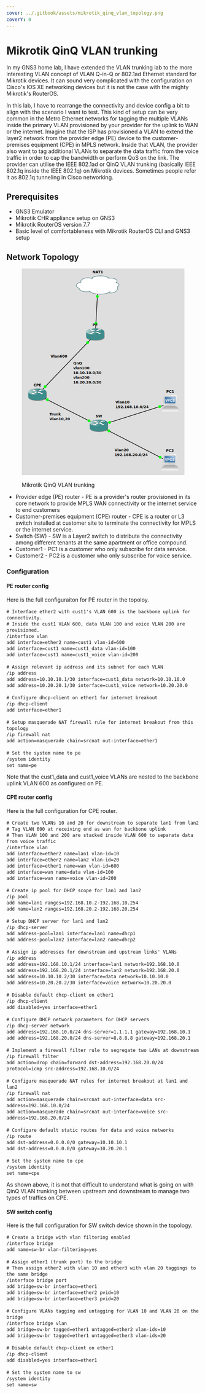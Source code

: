 ```yaml
---
cover: ../.gitbook/assets/mikrotik_qinq_vlan_topology.png
coverY: 0
---
```


# Mikrotik QinQ VLAN trunking

In my GNS3 home lab, I have extended the VLAN trunking lab to the more interesting VLAN concept of VLAN Q-in-Q or 802.1ad Ethernet standard for Mikrotik devices. It can sound very complicated with the configuration on Cisco's IOS XE networking devices but it is not the case with the mighty Mikrotik's RouterOS.&#x20;

In this lab, I have to rearrange the connectivity and device config a bit to align with the scenario I want to test. This kind of setup can be very common in the Metro Ethernet networks for tagging the multiple VLANs inside the primary VLAN provisioned by your provider for the uplink to WAN or the internet. Imagine that the ISP has provisioned a VLAN to extend the layer2 network from the provider edge (PE) device to the customer-premises equipment (CPE) in MPLS network. Inside that VLAN, the provider also want to tag additional VLANs to separate the data traffic from the voice traffic in order to cap the bandwidth or perform QoS on the link. The provider can utilise the IEEE 802.1ad or QinQ VLAN trunking (basically IEEE 802.1q inside the IEEE 802.1q) on Mikrotik devices. Sometimes people refer it as 802.1q tunneling in Cisco networking.&#x20;

## Prerequisites&#x20;

* GNS3 Emulator
* Mikrotik CHR appliance setup on GNS3&#x20;
* Mikrotik RouterOS version 7.7
* Basic level of comfortableness with Mikrotik RouterOS CLI and GNS3 setup

## &#x20;Network Topology

<figure><img src="../.gitbook/assets/mikrotik_qinq_vlan_topology.png" alt=""><figcaption><p>Mikrotik QinQ VLAN trunking</p></figcaption></figure>

* Provider edge (PE) router - PE is a provider's router provisioned in its core network to provide MPLS WAN connectivity or the internet service to end customers
* Customer-premises equipment (CPE) router - CPE is a router or L3 switch installed at customer site to terminate the connectivity for MPLS or the internet service.&#x20;
* Switch (SW) - SW is a Layer2 switch to distribute the connectivity among different tenants at the same apartment or office compound.&#x20;
* Customer1 - PC1 is a customer who only subscribe for data service.
* Customer2 - PC2 is a customer who only subscribe for voice service.&#x20;

### Configuration

#### PE router config

Here is the full configuraiton for PE router in the topoloy.

```
# Interface ether2 with cust1's VLAN 600 is the backbone uplink for connectivity.
# Inside the cust1 VLAN 600, data VLAN 100 and voice VLAN 200 are provisioned. 
/interface vlan
add interface=ether2 name=cust1 vlan-id=600
add interface=cust1 name=cust1_data vlan-id=100
add interface=cust1 name=cust1_voice vlan-id=200

# Assign relevant ip address and its subnet for each VLAN
/ip address
add address=10.10.10.1/30 interface=cust1_data network=10.10.10.0
add address=10.20.20.1/30 interface=cust1_voice network=10.20.20.0

# Configure dhcp-client on ether1 for internet breakout
/ip dhcp-client
add interface=ether1

# Setup masquerade NAT firewall rule for internet breakout from this topology
/ip firewall nat
add action=masquerade chain=srcnat out-interface=ether1

# Set the system name to pe
/system identity
set name=pe
```

Note that the cust1\_data and cust1\_voice VLANs are nested to the backbone uplink VLAN 600 as configured on PE. &#x20;

#### CPE router config

Here is the full configuration for CPE router.

```
# Create two VLANs 10 and 20 for downstream to separate lan1 from lan2
# Tag VLAN 600 at receiving end as wan for backbone uplink 
# Then VLAN 100 and 200 are stacked inside VLAN 600 to separate data from voice traffic 
/interface vlan
add interface=ether2 name=lan1 vlan-id=10
add interface=ether2 name=lan2 vlan-id=20
add interface=ether1 name=wan vlan-id=600
add interface=wan name=data vlan-id=100
add interface=wan name=voice vlan-id=200

# Create ip pool for DHCP scope for lan1 and lan2
/ip pool
add name=lan1 ranges=192.168.10.2-192.168.10.254
add name=lan2 ranges=192.168.20.2-192.168.20.254

# Setup DHCP server for lan1 and lan2
/ip dhcp-server
add address-pool=lan1 interface=lan1 name=dhcp1
add address-pool=lan2 interface=lan2 name=dhcp2

# Assign ip addresses for downstream and upstream links' VLANs
/ip address
add address=192.168.10.1/24 interface=lan1 network=192.168.10.0
add address=192.168.20.1/24 interface=lan2 network=192.168.20.0
add address=10.10.10.2/30 interface=data network=10.10.10.0
add address=10.20.20.2/30 interface=voice network=10.20.20.0

# Disable default dhcp-client on ether1
/ip dhcp-client
add disabled=yes interface=ether1

# Configure DHCP network parameters for DHCP servers
/ip dhcp-server network
add address=192.168.10.0/24 dns-server=1.1.1.1 gateway=192.168.10.1
add address=192.168.20.0/24 dns-server=8.8.8.8 gateway=192.168.20.1

# Implement a firewall filter rule to segregate two LANs at downstream
/ip firewall filter
add action=drop chain=forward dst-address=192.168.20.0/24 protocol=icmp src-address=192.168.10.0/24

# Configure masquerade NAT rules for internet breakout at lan1 and lan2 
/ip firewall nat
add action=masquerade chain=srcnat out-interface=data src-address=192.168.10.0/24
add action=masquerade chain=srcnat out-interface=voice src-address=192.168.20.0/24

# Configure default static routes for data and voice networks
/ip route
add dst-address=0.0.0.0/0 gateway=10.10.10.1
add dst-address=0.0.0.0/0 gateway=10.20.20.1

# Set the system name to cpe
/system identity
set name=cpe
```

As shown above, it is not that difficult to understand what is going on with QinQ VLAN trunking between upstream and downstream to manage two types of traffics on CPE.&#x20;

#### SW switch config

Here is the full configuration for SW switch device shown in the topology.

```
# Create a bridge with vlan filtering enabled
/interface bridge
add name=sw-br vlan-filtering=yes

# Assign ether1 (trunk port) to the bridge
# Then assign ether2 with vlan 10 and ether3 with vlan 20 taggings to the same bridge 
/interface bridge port
add bridge=sw-br interface=ether1
add bridge=sw-br interface=ether2 pvid=10
add bridge=sw-br interface=ether3 pvid=20

# Configure VLANs tagging and untagging for VLAN 10 and VLAN 20 on the bridge 
/interface bridge vlan
add bridge=sw-br tagged=ether1 untagged=ether2 vlan-ids=10
add bridge=sw-br tagged=ether1 untagged=ether3 vlan-ids=20

# Disable default dhcp-client on ether1
/ip dhcp-client
add disabled=yes interface=ether1

# Set the system name to sw
/system identity
set name=sw
```
